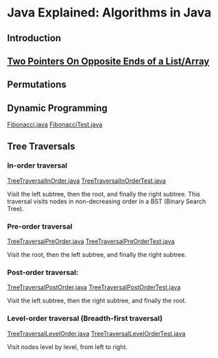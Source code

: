 # Java Explained: Algorithms in Java

## Introduction

## [Two Pointers On Opposite Ends of a List/Array](twoPointerOnOppositeEnds.md)


## Permutations


## Dynamic Programming
[Fibonacci.java](../src/main/java/org/mwatt/algorithms/dynamic/easy/Fibonacci.java)
[FibonacciTest.java](../src/test/java/org/mwatt/algorithms/dynamic/easy/FibonacciTest.java)


## Tree Traversals

### In-order traversal
[TreeTraversalInOrder.java](../src/main/java/org/mwatt/algorithms/trees/TreeTraversalInOrder.java)
[TreeTraversalInOrderTest.java](../src/test/java/org/mwatt/algorithms/trees/TreeTraversalInOrderTest.java)

Visit the left subtree, then the root, and finally the right subtree. This traversal visits nodes in non-decreasing order in a BST (Binary Search Tree).

### Pre-order traversal
[TreeTraversalPreOrder.java](../src/main/java/org/mwatt/algorithms/trees/TreeTraversalPreOrder.java)
[TreeTraversalPreOrderTest.java](../src/test/java/org/mwatt/algorithms/trees/TreeTraversalPreOrderTest.java)

Visit the root, then the left subtree, and finally the right subtree.

### Post-order traversal: 
[TreeTraversalPostOrder.java](../src/main/java/org/mwatt/algorithms/trees/TreeTraversalPostOrder.java)
[TreeTraversalPostOrderTest.java](../src/test/java/org/mwatt/algorithms/trees/TreeTraversalPostOrderTest.java)

Visit the left subtree, then the right subtree, and finally the root.

### Level-order traversal (Breadth-first traversal)
[TreeTraversalLevelOrder.java](../src/main/java/org/mwatt/algorithms/trees/TreeTraversalLevelOrder.java)
[TreeTraversalLevelOrderTest.java](../src/test/java/org/mwatt/algorithms/trees/TreeTraversalLevelOrderTest.java)


Visit nodes level by level, from left to right.













